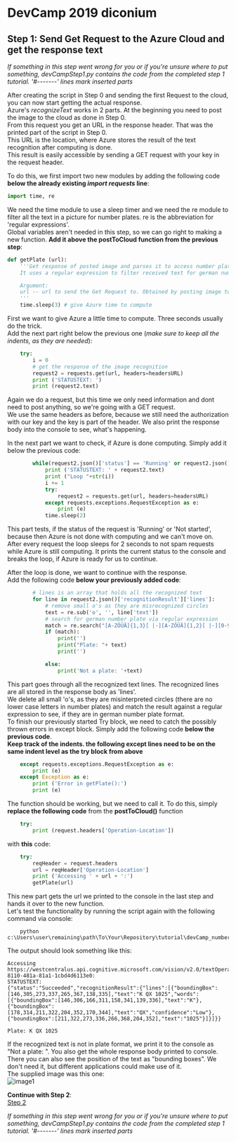 # DevCamp 2019 diconium

## Step 1: Send Get Request to the Azure Cloud and get the response text

*If something in this step went wrong for you or if you're unsure where to put something, devCampStep1.py contains the code from the completed step 1 tutorial.*
 *'#-------' lines mark inserted parts*

After creating the script in Step 0 and sending the first Request to the cloud, you can now start getting the actual response.  
Azure's *recognizeText* works in 2 parts. At the beginning you need to post the image to the cloud as done in Step 0.  
From this request you get an URL in the response header. That was the printed part of the script in Step 0.  
This URL is the location, where Azure stores the result of the text recognition after computing is done.  
This result is easily accessible by sending a GET request with your key in the request header.  

To do this, we first import two new modules by adding the following code **below the already existing *import requests* line**:  

```python
import time, re
```

We need the time module to use a sleep timer and we need the re module to filter all the text in a picture for number plates.
re is the abbreviation for 'regular expressions'.  
Global variables aren't needed in this step, so we can go right to making a new function. **Add it above the postToCloud function from the previous step**:  

```python
def getPlate (url):
    '''Get response of posted image and parses it to access number plate text.
    It uses a regular expression to filter received text for german number plates.

    Argument:
    url -- url to send the Get Request to. Obtained by posting image to Azure Cloud.
    '''
    time.sleep(3) # give Azure time to compute

```

First we want to give Azure a little time to compute. Three seconds usually do the trick.  
Add the next part right below the previous one (*make sure to keep all the indents, as they are needed*):  

```python
    try:
        i = 0
        # get the response of the image recognition
        request2 = requests.get(url, headers=headersURL)
        print ('STATUSTEXT: ')
        print (request2.text)
```

Again we do a request, but this time we only need information and dont need to post anything, so we're going with a GET request.  
We use the same headers as before, because we still need the authorization with our key and the key is part of the header. We also print the response body into the console to see, what's happening.  

In the next part we want to check, if Azure is done computing. Simply add it below the previous code:  

```python
        while(request2.json()['status'] == 'Running' or request2.json()['status'] == 'Not started'):
            print ('STATUSTEXT: ' + request2.text)
            print ("Loop "+str(i))
            i += 1
            try:
                request2 = requests.get(url, headers=headersURL)
            except requests.exceptions.RequestException as e:
                print (e)
            time.sleep(2)
```

This part tests, if the status of the request is 'Running' or 'Not started', because then Azure is not done with computing and we can't move on.
After every request the loop sleeps for 2 seconds to not spam requests while Azure is still computing.
It prints the current status to the console and breaks the loop, if Azure is ready for us to continue.  

After the loop is done, we want to continue with the response.  
Add the following code **below your previously added code**:  

```python
        # lines is an array that holds all the recognized text
        for line in request2.json()['recognitionResult']['lines']:
            # remove small o's as they are misrecognized circles
            text = re.sub('o', '', line['text'])
            # search for german number plate via regular expression
            match = re.search("[A-ZÖÜÄ]{1,3}[ |-][A-ZÖÜÄ]{1,2}[ |-][0-9]{1,4}[E|H]?", text)
            if (match):
                print('')
                print("Plate: "+ text)
                print('')

            else:
                print('Not a plate: '+text)

```

This part goes through all the recognized text lines. The recognized lines are all stored in the response body as 'lines'.  
We delete all small 'o's, as they are misinterpreted circles (there are no lower case letters in number plates) and match the result against a regular expression to see, if they are in german number plate format.  
To finish our previously started Try block, we need to catch the possibly thrown errors in except block. Simply add the following code **below the previous code**.  
**Keep track of the indents. the following except lines need to be on the same indent level as the try block from above**

```python
    except requests.exceptions.RequestException as e:
        print (e)
    except Exception as e:
        print ('Error in getPlate():')
        print (e)
```

The function should be working, but we need to call it. To do this, simply **replace the following code** from the **postToCloud()** function

```python
    try:
        print (request.headers['Operation-Location'])
```

with **this** code:  

```python
    try:
        reqHeader = request.headers
        url = reqHeader['Operation-Location']
        print ('Accessing ' + url + ':')
        getPlate(url)

```

This new part gets the url we printed to the console in the last step and hands it over to the new function.  
Let's test the functionality by running the script again with the following command via console:  

```
    python c:\Users\user\remaining\path\To\Your\Repository\tutorial\devCamp_numberplate.py
```

The output should look something like this:  

```
Accessing https://westcentralus.api.cognitive.microsoft.com/vision/v2.0/textOperations/94b4e808-8110-481a-81a1-1cbd4d6113e0:
STATUSTEXT:
{"status":"Succeeded","recognitionResult":{"lines":[{"boundingBox":[146,305,273,337,265,367,138,335],"text":"K QX 1025","words":[{"boundingBox":[146,306,166,311,158,341,139,336],"text":"K"},{"boundingBox":[178,314,211,322,204,352,170,344],"text":"QX","confidence":"Low"},{"boundingBox":[211,322,273,336,266,368,204,352],"text":"1025"}]}]}}

Plate: K QX 1025
```

If the recognized text is not in plate format, we print it to the console as "Not a plate: ". You also get the whole response body printed to console. There you can also see the position of the text as "bounding boxes". We don't need it, but different applications could make use of it.  
The supplied image was this one:  
![image1](https://raw.githubusercontent.com/volkerhielscher/netnei/master/complete/images/bild1.jpg)

**Continue with Step 2**:  
[Step 2](https://github.com/volkerhielscher/netnei/blob/master/tutorial/step_2/)

*If something in this step went wrong for you or if you're unsure where to put something, devCampStep1.py contains the code from the completed step 1 tutorial.*
 *'#-------' lines mark inserted parts*